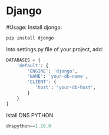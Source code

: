 # Django

#Usage:
Install djongo:

```python 
pip install djongo  
``` 

Into settings.py file of your project, add:

```python
DATABASES = {
    'default': {
        'ENGINE': 'djongo',
        'NAME': 'your-db-name',
        'CLIENT': {
           'host': 'your-db-host',
        }
    }
}

``` 

Istall DNS PYTHON

```python
dnspython==1.16.0
```

